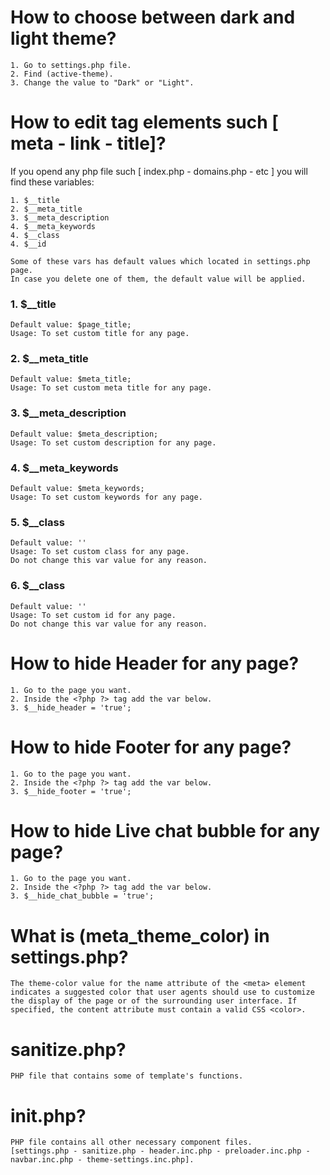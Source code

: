 # How to choose between dark and light theme?
    1. Go to settings.php file.
    2. Find (active-theme).
    3. Change the value to "Dark" or "Light".


# How to edit <head> tag elements such [ meta - link - title]?
  If you opend any php file such [ index.php - domains.php - etc ] you will find these variables:

    1. $__title
    2. $__meta_title
    3. $__meta_description
    4. $__meta_keywords
    4. $__class
    4. $__id

    Some of these vars has default values which located in settings.php page.
    In case you delete one of them, the default value will be applied.

  ### 1. $__title
    Default value: $page_title;
    Usage: To set custom title for any page.

  ### 2. $__meta_title
    Default value: $meta_title;
    Usage: To set custom meta title for any page.

  ### 3. $__meta_description
    Default value: $meta_description;
    Usage: To set custom description for any page.

  ### 4. $__meta_keywords
    Default value: $meta_keywords;
    Usage: To set custom keywords for any page.

  ### 5. $__class
    Default value: ''
    Usage: To set custom class for any page.
    Do not change this var value for any reason.

  ### 6. $__class
    Default value: ''
    Usage: To set custom id for any page.
    Do not change this var value for any reason.


# How to hide Header for any page?
    1. Go to the page you want.
    2. Inside the <?php ?> tag add the var below.
    3. $__hide_header = 'true';


# How to hide Footer for any page?
    1. Go to the page you want.
    2. Inside the <?php ?> tag add the var below.
    3. $__hide_footer = 'true';


# How to hide Live chat bubble for any page?
    1. Go to the page you want.
    2. Inside the <?php ?> tag add the var below.
    3. $__hide_chat_bubble = 'true';


# What is (meta_theme_color) in settings.php?
    The theme-color value for the name attribute of the <meta> element indicates a suggested color that user agents should use to customize the display of the page or of the surrounding user interface. If specified, the content attribute must contain a valid CSS <color>.

# sanitize.php?
    PHP file that contains some of template's functions.

# init.php?
    PHP file contains all other necessary component files.
    [settings.php - sanitize.php - header.inc.php - preloader.inc.php - navbar.inc.php - theme-settings.inc.php].